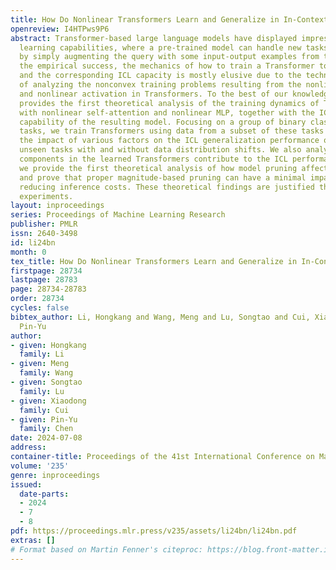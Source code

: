 ```yaml
---
title: How Do Nonlinear Transformers Learn and Generalize in In-Context Learning?
openreview: I4HTPws9P6
abstract: Transformer-based large language models have displayed impressive in-context
  learning capabilities, where a pre-trained model can handle new tasks without fine-tuning
  by simply augmenting the query with some input-output examples from that task. Despite
  the empirical success, the mechanics of how to train a Transformer to achieve ICL
  and the corresponding ICL capacity is mostly elusive due to the technical challenges
  of analyzing the nonconvex training problems resulting from the nonlinear self-attention
  and nonlinear activation in Transformers. To the best of our knowledge, this paper
  provides the first theoretical analysis of the training dynamics of Transformers
  with nonlinear self-attention and nonlinear MLP, together with the ICL generalization
  capability of the resulting model. Focusing on a group of binary classification
  tasks, we train Transformers using data from a subset of these tasks and quantify
  the impact of various factors on the ICL generalization performance on the remaining
  unseen tasks with and without data distribution shifts. We also analyze how different
  components in the learned Transformers contribute to the ICL performance. Furthermore,
  we provide the first theoretical analysis of how model pruning affects ICL performance
  and prove that proper magnitude-based pruning can have a minimal impact on ICL while
  reducing inference costs. These theoretical findings are justified through numerical
  experiments.
layout: inproceedings
series: Proceedings of Machine Learning Research
publisher: PMLR
issn: 2640-3498
id: li24bn
month: 0
tex_title: How Do Nonlinear Transformers Learn and Generalize in In-Context Learning?
firstpage: 28734
lastpage: 28783
page: 28734-28783
order: 28734
cycles: false
bibtex_author: Li, Hongkang and Wang, Meng and Lu, Songtao and Cui, Xiaodong and Chen,
  Pin-Yu
author:
- given: Hongkang
  family: Li
- given: Meng
  family: Wang
- given: Songtao
  family: Lu
- given: Xiaodong
  family: Cui
- given: Pin-Yu
  family: Chen
date: 2024-07-08
address:
container-title: Proceedings of the 41st International Conference on Machine Learning
volume: '235'
genre: inproceedings
issued:
  date-parts:
  - 2024
  - 7
  - 8
pdf: https://proceedings.mlr.press/v235/assets/li24bn/li24bn.pdf
extras: []
# Format based on Martin Fenner's citeproc: https://blog.front-matter.io/posts/citeproc-yaml-for-bibliographies/
---
```

